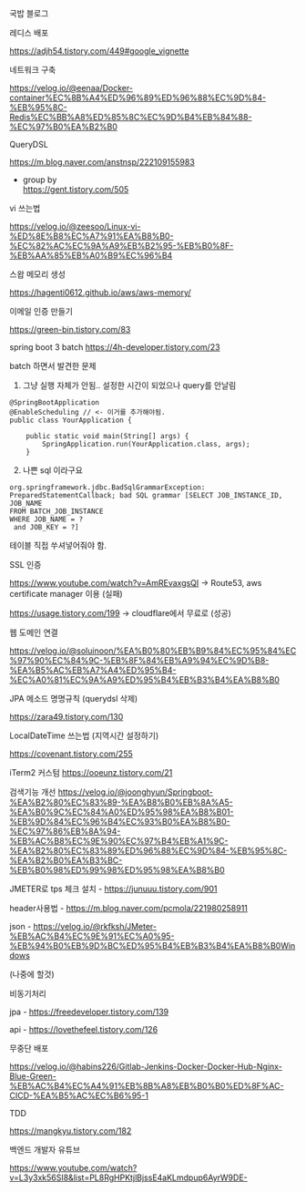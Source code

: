 국밥 블로그

레디스 배포

https://adjh54.tistory.com/449#google_vignette

네트워크 구축

https://velog.io/@eenaa/Docker-container%EC%8B%A4%ED%96%89%ED%96%88%EC%9D%84-%EB%95%8C-Redis%EC%BB%A8%ED%85%8C%EC%9D%B4%EB%84%88-%EC%97%B0%EA%B2%B0

QueryDSL

https://m.blog.naver.com/anstnsp/222109155983

  - group by  
  https://gent.tistory.com/505

vi 쓰는법

https://velog.io/@zeesoo/Linux-vi-%ED%8E%B8%EC%A7%91%EA%B8%B0-%EC%82%AC%EC%9A%A9%EB%B2%95-%EB%B0%8F-%EB%AA%85%EB%A0%B9%EC%96%B4

스왑 메모리 생성

https://hagenti0612.github.io/aws/aws-memory/

이메일 인증 만들기

https://green-bin.tistory.com/83

spring boot 3 batch
https://4h-developer.tistory.com/23

batch 하면서 발견한 문제 
1. 그냥 실행 자체가 안됨.. 설정한 시간이 되었으나 query를 안날림
```
@SpringBootApplication
@EnableScheduling // <- 이거를 추가해야됨.
public class YourApplication {

    public static void main(String[] args) {
        SpringApplication.run(YourApplication.class, args);
    }
```

2. 나쁜 sql 이라구요
```
org.springframework.jdbc.BadSqlGrammarException: PreparedStatementCallback; bad SQL grammar [SELECT JOB_INSTANCE_ID, JOB_NAME
FROM BATCH_JOB_INSTANCE
WHERE JOB_NAME = ?
 and JOB_KEY = ?]
```
테이블 직접 쑤셔넣어줘야 함.

SSL 인증

https://www.youtube.com/watch?v=AmREvaxgsQI -> Route53, aws certificate manager 이용 (실패)

https://usage.tistory.com/199 -> cloudflare에서 무료로 (성공)

웹 도메인 연결

https://velog.io/@soluinoon/%EA%B0%80%EB%B9%84%EC%95%84%EC%97%90%EC%84%9C-%EB%8F%84%EB%A9%94%EC%9D%B8-%EA%B5%AC%EB%A7%A4%ED%95%B4-%EC%A0%81%EC%9A%A9%ED%95%B4%EB%B3%B4%EA%B8%B0 

JPA 메소드 명명규칙 (querydsl 삭제)

https://zara49.tistory.com/130

LocalDateTime 쓰는법 (지역시간 설정하기)

https://covenant.tistory.com/255

iTerm2 커스텀
https://ooeunz.tistory.com/21

검색기능 개선
https://velog.io/@joonghyun/Springboot-%EA%B2%80%EC%83%89-%EA%B8%B0%EB%8A%A5-%EA%B0%9C%EC%84%A0%ED%95%98%EA%B8%B01-%EB%9D%84%EC%96%B4%EC%93%B0%EA%B8%B0-%EC%97%86%EB%8A%94-%EB%AC%B8%EC%9E%90%EC%97%B4%EB%A1%9C-%EA%B2%80%EC%83%89%ED%96%88%EC%9D%84-%EB%95%8C-%EA%B2%B0%EA%B3%BC-%EB%B0%98%ED%99%98%ED%95%98%EA%B8%B0

JMETER로 tps 체크
설치 - https://junuuu.tistory.com/901

header사용법 - https://m.blog.naver.com/pcmola/221980258911

json - https://velog.io/@rkfksh/JMeter-%EB%AC%B4%EC%9E%91%EC%A0%95-%EB%94%B0%EB%9D%BC%ED%95%B4%EB%B3%B4%EA%B8%B0Windows

(나중에 할것)

비동기처리

jpa - https://freedeveloper.tistory.com/139

api - https://lovethefeel.tistory.com/126

무중단 배포

https://velog.io/@habins226/Gitlab-Jenkins-Docker-Docker-Hub-Nginx-Blue-Green-%EB%AC%B4%EC%A4%91%EB%8B%A8%EB%B0%B0%ED%8F%AC-CICD-%EA%B5%AC%EC%B6%95-1

TDD

https://mangkyu.tistory.com/182


백엔드 개발자 유튜브

https://www.youtube.com/watch?v=L3y3xk56SI8&list=PL8RgHPKtjlBjssE4aKLmdpup6AyrW9DE-


